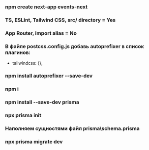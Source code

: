 ### npm create next-app events-next

### TS, ESLint, Tailwind CSS, src/ directory = Yes
### App Router, import alias = No

### В файле postcss.config.js добавь autoprefixer в список плагинов:
- tailwindcss: {},

### npm install autoprefixer --save-dev

### npm i

### npm install --save-dev prisma

### npx prisma init

### Наполняем сущностями файл prisma\schema.prisma
### npx prisma migrate dev
